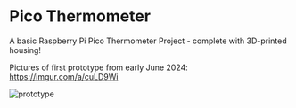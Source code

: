 # Pico Thermometer
A basic Raspberry Pi Pico Thermometer Project - complete with 3D-printed housing!

Pictures of first prototype from early June 2024: https://imgur.com/a/cuLD9Wi

![prototype](https://i.imgur.com/RZF9ToW.jpeg)